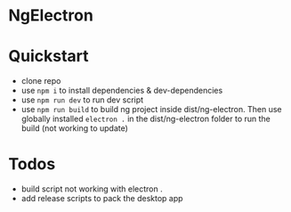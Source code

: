 # NgElectron

# Quickstart
* clone repo
* use `npm i` to install dependencies & dev-dependencies
* use `npm run dev` to run dev script
* use `npm run build` to build ng project inside dist/ng-electron. Then use globally installed `electron .` in the dist/ng-electron folder to run the build (not working to update)

# Todos
* build script not working with electron . <TO UPDATE>
* add release scripts to pack the desktop app
